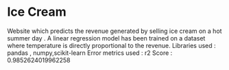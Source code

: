 # Ice Cream

Website which predicts the revenue generated by selling ice cream on a hot summer day . A linear regression model has been trained on a dataset where temperature is directly proportional to the revenue.
Libraries used : pandas , numpy,scikit-learn
Error metrics used : 
r2 Score : 0.9852624019962258





